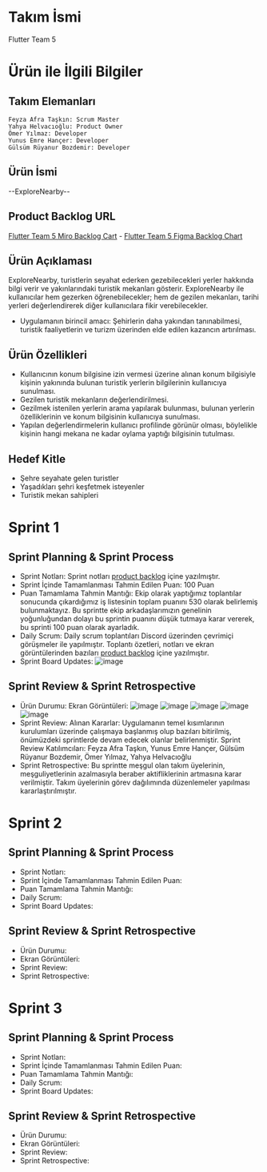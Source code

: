 # Takım İsmi
Flutter Team 5

# Ürün ile İlgili Bilgiler
## Takım Elemanları
`Feyza Afra Taşkın: Scrum Master` <br/>
`Yahya Helvacıoğlu: Product Owner` <br/>
`Ömer Yılmaz: Developer` <br/>
`Yunus Emre Hançer: Developer` <br/>
`Gülsüm Rüyanur Bozdemir: Developer` <br/>

## Ürün İsmi
--ExploreNearby--

## Product Backlog URL
[Flutter Team 5 Miro Backlog Cart](https://miro.com/app/board/uXjVM_qKFlc=/?share_link_id=90098972970) - 
[Flutter Team 5 Figma Backlog Chart](https://www.figma.com/file/QUQg0VWmtSZz1DRERvXCUH/Flowchart-%26-ToDo?type=whiteboard&node-id=1-239&t=UND6gCWeVwxV0eNq-0)

## Ürün Açıklaması
ExploreNearby, turistlerin seyahat ederken gezebilecekleri yerler hakkında bilgi verir ve yakınlarındaki turistik mekanları gösterir. ExploreNearby ile kullanıcılar hem gezerken öğrenebilecekler; hem de gezilen mekanları, tarihi yerleri değerlendirerek diğer kullanıcılara fikir verebilecekler.
- Uygulamanın birincil amacı: Şehirlerin daha yakından tanınabilmesi, turistik faaliyetlerin ve turizm üzerinden elde edilen kazancın artırılması.

## Ürün Özellikleri
- Kullanıcının konum bilgisine izin vermesi üzerine alınan konum bilgisiyle kişinin yakınında bulunan turistik yerlerin bilgilerinin kullanıcıya sunulması.
- Gezilen turistik mekanların değerlendirilmesi.
- Gezilmek istenilen yerlerin arama yapılarak bulunması, bulunan yerlerin özelliklerinin ve konum bilgisinin kullanıcıya sunulması.
- Yapılan değerlendirmelerin kullanıcı profilinde görünür olması, böylelikle kişinin hangi mekana ne kadar oylama yaptığı bilgisinin tutulması. 

## Hedef Kitle
- Şehre seyahate gelen turistler
- Yaşadıkları şehri keşfetmek isteyenler
- Turistik mekan sahipleri

# Sprint 1
## Sprint Planning & Sprint Process
- Sprint Notları: Sprint notları [product backlog](https://www.figma.com/file/QUQg0VWmtSZz1DRERvXCUH/Flowchart-%26-ToDo?type=whiteboard&node-id=0-1&t=UND6gCWeVwxV0eNq-0) içine yazılmıştır.
- Sprint İçinde Tamamlanması Tahmin Edilen Puan: 100 Puan
- Puan Tamamlama Tahmin Mantığı: Ekip olarak yaptığımız toplantılar sonucunda çıkardığımız iş listesinin toplam puanını 530 olarak belirlemiş bulunmaktayız. Bu sprintte ekip arkadaşlarımızın genelinin yoğunluğundan dolayı bu sprintin puanını düşük tutmaya karar vererek, bu sprinti 100 puan olarak ayarladık.
- Daily Scrum: Daily scrum toplantıları Discord üzerinden çevrimiçi görüşmeler ile yapılmıştır. Toplantı özetleri, notları ve ekran görüntülerinden bazıları [product backlog](https://www.figma.com/file/QUQg0VWmtSZz1DRERvXCUH/Flowchart-%26-ToDo?type=whiteboard&node-id=0-1&t=UND6gCWeVwxV0eNq-0) içine yazılmıştır.
- Sprint Board Updates: ![image](https://github.com/wolfe88/Bootcamp-f5/assets/130304391/2853a531-8377-4ca8-ae34-5e0251d88399)

## Sprint Review & Sprint Retrospective
- Ürün Durumu: Ekran Görüntüleri: ![image](https://github.com/wolfe88/Bootcamp-f5/assets/130304391/27199e05-e4c9-44da-b1ec-87df2cd60163)
![image](https://github.com/wolfe88/Bootcamp-f5/assets/130304391/5ed3b7fd-9ec3-4053-828f-f17512c0edfe)
![image](https://github.com/wolfe88/Bootcamp-f5/assets/130304391/7b4719d3-0abd-42eb-87fa-ff5e7f606763)
![image](https://github.com/wolfe88/Bootcamp-f5/assets/130304391/cd8611e1-0fd9-455e-a477-e21942d1733d)
![image](https://github.com/wolfe88/Bootcamp-f5/assets/130304391/0e47371f-3bed-4f4c-8984-e7b1280ed7f5)
- Sprint Review: Alınan Kararlar: Uygulamanın temel kısımlarının kurulumları üzerinde çalışmaya başlanmış olup bazıları bitirilmiş, önümüzdeki sprintlerde devam edecek olanlar belirlenmiştir. Sprint Review Katılımcıları: Feyza Afra Taşkın, Yunus Emre Hançer, Gülsüm Rüyanur Bozdemir, Ömer Yılmaz, Yahya Helvacıoğlu
- Sprint Retrospective:
  Bu sprintte meşgul olan takım üyelerinin, meşguliyetlerinin azalmasıyla beraber aktifliklerinin artmasına karar verilmiştir.
  Takım üyelerinin görev dağılımında düzenlemeler yapılması kararlaştırılmıştır.

# Sprint 2
## Sprint Planning & Sprint Process
- Sprint Notları: 
- Sprint İçinde Tamamlanması Tahmin Edilen Puan:
- Puan Tamamlama Tahmin Mantığı:
- Daily Scrum: 
- Sprint Board Updates:
## Sprint Review & Sprint Retrospective
- Ürün Durumu:
- Ekran Görüntüleri: 
- Sprint Review:
- Sprint Retrospective: 

# Sprint 3
## Sprint Planning & Sprint Process
- Sprint Notları: 
- Sprint İçinde Tamamlanması Tahmin Edilen Puan:
- Puan Tamamlama Tahmin Mantığı:
- Daily Scrum: 
- Sprint Board Updates:
## Sprint Review & Sprint Retrospective
- Ürün Durumu: 
- Ekran Görüntüleri:
- Sprint Review:
- Sprint Retrospective: 
